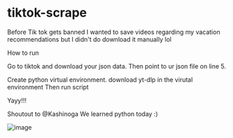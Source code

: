 # tiktok-scrape
Before Tik tok gets banned I wanted to save videos regarding my vacation recommendations but I didn't do download it manually lol

How to run

Go to tiktok and download your json data.
Then point to ur json file on line 5.

Create python virtual environment.
download yt-dlp in the virutal environment
Then run script

Yayy!!!

Shoutout to @Kashinoga
We learned python today :)




![image](https://github.com/user-attachments/assets/fff612b7-c7ad-4fb6-aa26-2a340682f00d)
